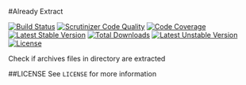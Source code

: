 #Already Extract

[![Build Status](https://travis-ci.org/mhor/already-extract.svg?branch=master)](https://travis-ci.org/mhor/already-extract) [![Scrutinizer Code Quality](https://scrutinizer-ci.com/g/mhor/already-extract/badges/quality-score.png?s=c1e03adae8511882f3f57771da93fde0560f4eb5)](https://scrutinizer-ci.com/g/mhor/already-extract/) [![Code Coverage](https://scrutinizer-ci.com/g/mhor/already-extract/badges/coverage.png?s=205bb42e3a2d1258a9582a881b1b20e829491337)](https://scrutinizer-ci.com/g/mhor/already-extract/) [![Latest Stable Version](https://poser.pugx.org/mhor/already-extract/v/stable.png)](https://packagist.org/packages/mhor/already-extract) [![Total Downloads](https://poser.pugx.org/mhor/already-extract/downloads.png)](https://packagist.org/packages/mhor/already-extract) [![Latest Unstable Version](https://poser.pugx.org/mhor/already-extract/v/unstable.png)](https://packagist.org/packages/mhor/already-extract) [![License](https://poser.pugx.org/mhor/already-extract/license.png)](https://packagist.org/packages/mhor/already-extract)
 
Check if archives files in directory are extracted

##LICENSE
See `LICENSE` for more information
